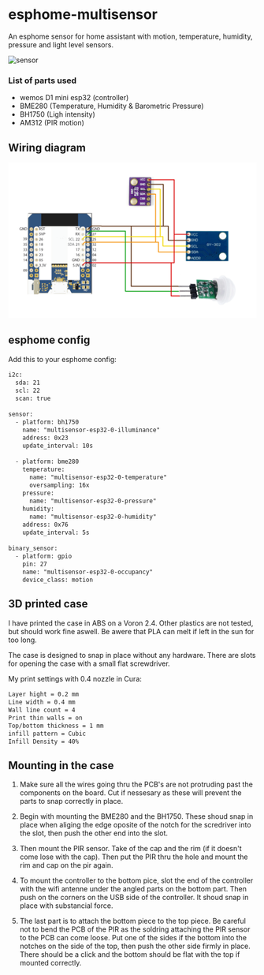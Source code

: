 # esphome-multisensor
An esphome sensor for home assistant with motion, temperature, humidity, pressure and light level sensors.


![sensor](/black_and_white_sensor.jpg)

### List of parts used
* wemos D1 mini esp32 (controller)
* BME280 (Temperature, Humidity & Barometric Pressure)
* BH1750 (Ligh intensity)
* AM312 (PIR motion)

## Wiring diagram
![wiring diagram](/Wiring.png)


## esphome config
Add this to your esphome config:
```
i2c:
  sda: 21
  scl: 22
  scan: true

sensor:
  - platform: bh1750
    name: "multisensor-esp32-0-illuminance"
    address: 0x23
    update_interval: 10s

  - platform: bme280
    temperature:
      name: "multisensor-esp32-0-temperature"
      oversampling: 16x
    pressure:
      name: "multisensor-esp32-0-pressure"
    humidity:
      name: "multisensor-esp32-0-humidity"
    address: 0x76
    update_interval: 5s

binary_sensor:
  - platform: gpio
    pin: 27
    name: "multisensor-esp32-0-occupancy"
    device_class: motion
```

## 3D printed case

I have printed the case in ABS on a Voron 2.4. Other plastics are not tested, but should work fine aswell. Be awere that PLA can melt if left in the sun for too long.

The case is designed to snap in place without any hardware. There are slots for opening the case with a small flat screwdriver.


My print settings with 0.4 nozzle in Cura:
```
Layer hight = 0.2 mm
Line width = 0.4 mm
Wall line count = 4
Print thin walls = on
Top/bottom thickness = 1 mm
infill pattern = Cubic
Infill Density = 40%
```


## Mounting in the case

1. Make sure all the wires going thru the PCB's are not protruding past the components on the board. Cut if nessesary as these will prevent the parts to snap correctly in place.

2. Begin with mounting the BME280 and the BH1750. These shoud snap in place when aliging the edge oposite of the notch for the scredriver into the slot, then push the other end into the slot. 
3. Then mount the PIR sensor. Take of the cap and the rim (if it doesn't come lose with the cap). Then put the PIR thru the hole and mount the rim and cap on the pir again. 
4. To mount the controller to the bottom pice, slot the end of the controller with the wifi antenne under the angled parts on the bottom part. Then push on the corners on the USB side of the controller. It shoud snap in place with substancial force. 

5. The last part is to attach the bottom piece to the top piece. Be careful not to bend the PCB of the PIR as the soldring attaching the PIR sensor to the PCB can come loose. Put one of the sides if the bottom into the notches on the side of the top, then push the other side firmly in place. There should be a click and the bottom should be flat with the top if mounted correctly.
